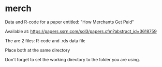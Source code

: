 # merch
Data and R-code for a paper entitled: "How Merchants Get Paid"

Available at: https://papers.ssrn.com/sol3/papers.cfm?abstract_id=3618759

The are 2 files: R-code and .rds data file

Place both at the same directory

Don't forget to set the working directory to the folder you are using. 
